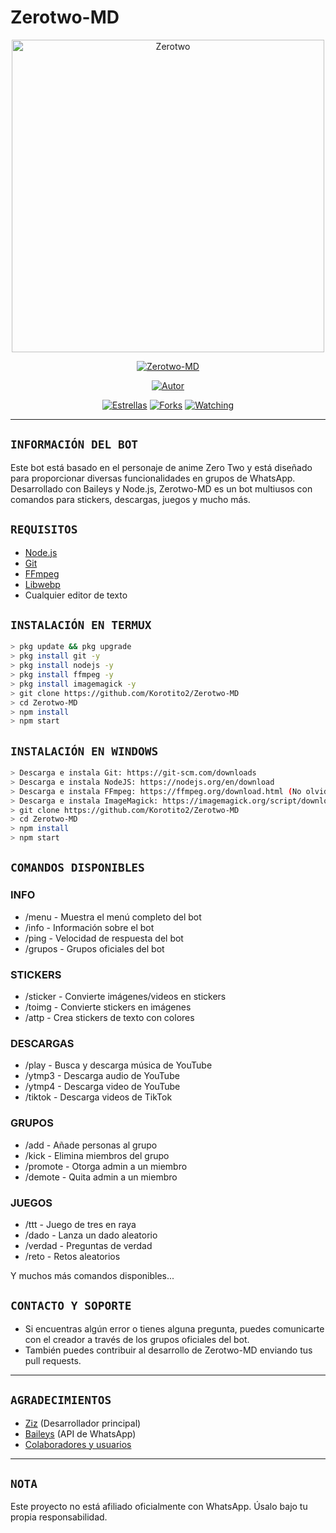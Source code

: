 # Zerotwo-MD

<p align="center">
<img src="https://imgur.com/a/PEJ4FYU" alt="Zerotwo" width="500"/>
</p>

<p align="center">
<a href="#"><img title="Zerotwo-MD" src="https://img.shields.io/badge/Zerotwo%20WhatsApp%20Bot-green?colorA=%23ff0000&colorB=%23017e40&style=for-the-badge"></a>
</p>

<p align="center">
<a href="https://github.com/Korotito2"><img title="Autor" src="https://img.shields.io/badge/AUTOR-ZIZ-red.svg?style=for-the-badge&logo=github"></a>
</p>

<p align="center">
<a href="https://github.com/Korotito2/Zerotwo-MD/stargazers/"><img title="Estrellas" src="https://img.shields.io/github/stars/Korotito2/Zerotwo-MD?color=blue&style=flat-square"></a>
<a href="https://github.com/Korotito2/Zerotwo-MD/network/members"><img title="Forks" src="https://img.shields.io/github/forks/Korotito2/Zerotwo-MD?color=red&style=flat-square"></a>
<a href="https://github.com/Korotito2/Zerotwo-MD/watchers"><img title="Watching" src="https://img.shields.io/github/watchers/Korotito2/Zerotwo-MD?label=Watchers&color=blue&style=flat-square"></a>
</p>

---

## `INFORMACIÓN DEL BOT`
Este bot está basado en el personaje de anime Zero Two y está diseñado para proporcionar diversas funcionalidades en grupos de WhatsApp. Desarrollado con Baileys y Node.js, Zerotwo-MD es un bot multiusos con comandos para stickers, descargas, juegos y mucho más.

## `REQUISITOS`

* [Node.js](https://nodejs.org/en/)
* [Git](https://git-scm.com/downloads)
* [FFmpeg](https://github.com/BtbN/FFmpeg-Builds/releases/download/autobuild-2020-12-08-13-03/ffmpeg-n4.3.1-26-gca55240b8c-win64-gpl-4.3.zip)
* [Libwebp](https://developers.google.com/speed/webp/download)
* Cualquier editor de texto

## `INSTALACIÓN EN TERMUX`
```bash
> pkg update && pkg upgrade
> pkg install git -y
> pkg install nodejs -y
> pkg install ffmpeg -y
> pkg install imagemagick -y
> git clone https://github.com/Korotito2/Zerotwo-MD
> cd Zerotwo-MD
> npm install
> npm start
```

## `INSTALACIÓN EN WINDOWS`
```bash
> Descarga e instala Git: https://git-scm.com/downloads
> Descarga e instala NodeJS: https://nodejs.org/en/download
> Descarga e instala FFmpeg: https://ffmpeg.org/download.html (No olvides agregar FFmpeg a la variable PATH)
> Descarga e instala ImageMagick: https://imagemagick.org/script/download.php
> git clone https://github.com/Korotito2/Zerotwo-MD
> cd Zerotwo-MD
> npm install
> npm start
```

## `COMANDOS DISPONIBLES`

### INFO
- /menu - Muestra el menú completo del bot
- /info - Información sobre el bot
- /ping - Velocidad de respuesta del bot
- /grupos - Grupos oficiales del bot

### STICKERS
- /sticker - Convierte imágenes/videos en stickers
- /toimg - Convierte stickers en imágenes
- /attp - Crea stickers de texto con colores

### DESCARGAS
- /play - Busca y descarga música de YouTube
- /ytmp3 - Descarga audio de YouTube
- /ytmp4 - Descarga video de YouTube
- /tiktok - Descarga videos de TikTok

### GRUPOS
- /add - Añade personas al grupo
- /kick - Elimina miembros del grupo
- /promote - Otorga admin a un miembro
- /demote - Quita admin a un miembro

### JUEGOS
- /ttt - Juego de tres en raya
- /dado - Lanza un dado aleatorio
- /verdad - Preguntas de verdad
- /reto - Retos aleatorios

Y muchos más comandos disponibles...

## `CONTACTO Y SOPORTE`

* Si encuentras algún error o tienes alguna pregunta, puedes comunicarte con el creador a través de los grupos oficiales del bot.
* También puedes contribuir al desarrollo de Zerotwo-MD enviando tus pull requests.

---

## `AGRADECIMIENTOS`
* [Ziz](https://github.com/Korotito2) (Desarrollador principal)
* [Baileys](https://github.com/adiwajshing/baileys) (API de WhatsApp)
* [Colaboradores y usuarios](https://github.com/Korotito2/Zerotwo-MD/graphs/contributors)

---

## `NOTA`
Este proyecto no está afiliado oficialmente con WhatsApp. Úsalo bajo tu propia responsabilidad.
